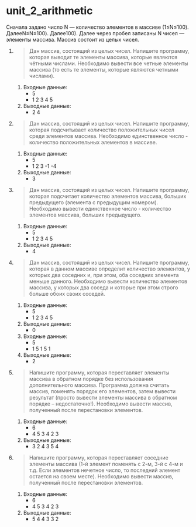 # unit_2_arithmetic

Сначала задано число N — количество элементов в массиве (1≤N≤100). ДалееN≤N≤100). Далее100). Далее через пробел записаны N чисел — элементы массива. Массив состоит из целых чисел.

1. > Дан массив, состоящий из целых чисел. Напишите программу, которая выводит те
элементы массива, которые являются чётными числами.
Необходимо вывести все четные элементы массива (то есть те элементы, которые
являются четными числами).
    1. Входные данные:
        - 5
        - 1 2 3 4 5
    2. Выходные данные:
        - 2 4

2. >Дан массив, состоящий из целых чисел. Напишите программу, которая
подсчитывает количество положительных чисел среди элементов массива.
Необходимо единственное число - количество положительных элементов в
массиве.
    1. Входные данные:
        - 5
        - 1 2 3 -1 -4
    2. Выходные данные:
        - 3

3. >Дан массив, состоящий из целых чисел. Напишите программу, которая подсчитает
количество элементов массива, больших предыдущего (элемента с предыдущим
номером). Необходимо вывести единственное число - количество элементов
массива, больших предыдущего.
    1. Входные данные:
        - 5
        - 1 2 3 4 5
    2. Выходные данные:
        - 4

4. >Дан массив, состоящий из целых чисел. Напишите программу, которая в данном
массиве определит количество элементов, у которых два соседних и, при этом,
оба соседних элемента меньше данного. Необходимо вывести количество
элементов массива, у которых два соседа и которые при этом строго больше
обоих своих соседей.
    1. Входные данные:
        - 5 
        - 1 2 3 4 5
    2. Выходные данные:
        - 0
    3. Входные данные:
        - 5
        - 1 5 1 5 1
    4. Выходные данные:
        - 2

5. >Напишите программу, которая переставляет элементы массива в обратном порядке
без использования дополнительного массива. Программа должна считать массив,
поменять порядок его элементов, затем вывести результат (просто вывести
элементы массива в обратном порядке – недостаточно!). Необходимо вывести
массив, полученный после перестановки элементов.
    1. Входные данные:
        - 6
        - 4 5 3 4 2 3
    2. Выходные данные:
        - 3 2 4 3 5 4

6. >Напишите программу, которая переставляет соседние элементы массива (1-й
элемент поменять с 2-м, 3-й с 4-м и т.д. Если элементов нечетное число, то
последний элемент остается на своем месте). Необходимо вывести массив,
полученный после перестановки элементов.
    1. Входные данные:
        - 6
        - 4 5 3 4 2 3
    2. Выходные данные:
        - 5 4 4 3 3 2
